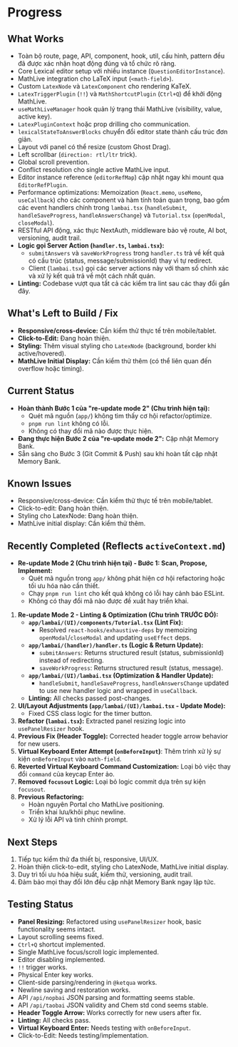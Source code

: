 # Progress

## What Works

- Toàn bộ route, page, API, component, hook, util, cấu hình, pattern đều đã được xác nhận hoạt động đúng và tổ chức rõ ràng.
- Core Lexical editor setup với nhiều instance (`QuestionEditorInstance`).
- MathLive integration cho LaTeX input (`<math-field>`).
- Custom `LatexNode` và `LatexComponent` cho rendering KaTeX.
- `LatexTriggerPlugin` (`!!`) và `MathShortcutPlugin` (`Ctrl+Q`) để khởi động MathLive.
- `useMathLiveManager` hook quản lý trạng thái MathLive (visibility, value, active key).
- `LatexPluginContext` hoặc prop drilling cho communication.
- `lexicalStateToAnswerBlocks` chuyển đổi editor state thành cấu trúc đơn giản.
- Layout với panel có thể resize (custom Ghost Drag).
- Left scrollbar (`direction: rtl/ltr` trick).
- Global scroll prevention.
- Conflict resolution cho single active MathLive input.
- Editor instance reference (`editorRefMap`) cập nhật ngay khi mount qua `EditorRefPlugin`.
- Performance optimizations: Memoization (`React.memo`, `useMemo`, `useCallback`) cho các component và hàm tính toán quan trọng, bao gồm các event handlers chính trong `lambai.tsx` (`handleSubmit`, `handleSaveProgress`, `handleAnswersChange`) và `Tutorial.tsx` (`openModal`, `closeModal`).
- RESTful API động, xác thực NextAuth, middleware bảo vệ route, AI bot, versioning, audit trail.
- **Logic gọi Server Action (`handler.ts`, `lambai.tsx`):**
    - `submitAnswers` và `saveWorkProgress` trong `handler.ts` trả về kết quả có cấu trúc (status, message/submissionId) thay vì tự redirect.
    - Client (`lambai.tsx`) gọi các server actions này với tham số chính xác và xử lý kết quả trả về một cách nhất quán.
- **Linting:** Codebase vượt qua tất cả các kiểm tra lint sau các thay đổi gần đây.

## What's Left to Build / Fix

- **Responsive/cross-device:** Cần kiểm thử thực tế trên mobile/tablet.
- **Click-to-Edit:** Đang hoàn thiện.
- **Styling:** Thêm visual styling cho `LatexNode` (background, border khi active/hovered).
- **MathLive Initial Display:** Cần kiểm thử thêm (có thể liên quan đến overflow hoặc timing).

## Current Status

- **Hoàn thành Bước 1 của "re-update mode 2" (Chu trình hiện tại):**
    - Quét mã nguồn (`app/`) không tìm thấy cơ hội refactor/optimize.
    - `pnpm run lint` không có lỗi.
    - Không có thay đổi mã nào được thực hiện.
- **Đang thực hiện Bước 2 của "re-update mode 2":** Cập nhật Memory Bank.
- Sẵn sàng cho Bước 3 (Git Commit & Push) sau khi hoàn tất cập nhật Memory Bank.

## Known Issues

- Responsive/cross-device: Cần kiểm thử thực tế trên mobile/tablet.
- Click-to-edit: Đang hoàn thiện.
- Styling cho LatexNode: Đang hoàn thiện.
- MathLive initial display: Cần kiểm thử thêm.

## Recently Completed (Reflects `activeContext.md`)

- **Re-update Mode 2 (Chu trình hiện tại) - Bước 1: Scan, Propose, Implement:**
    - Quét mã nguồn trong `app/` không phát hiện cơ hội refactoring hoặc tối ưu hóa nào cần thiết.
    - Chạy `pnpm run lint` cho kết quả không có lỗi hay cảnh báo ESLint.
    - Không có thay đổi mã nào được đề xuất hay triển khai.

1.  **Re-update Mode 2 - Linting & Optimization (Chu trình TRƯỚC ĐÓ):**
    - **`app/lambai/(UI)/components/Tutorial.tsx` (Lint Fix):**
        - Resolved `react-hooks/exhaustive-deps` by memoizing `openModal`/`closeModal` and updating `useEffect` deps.
    - **`app/lambai/(handler)/handler.ts` (Logic & Return Update):**
        - `submitAnswers`: Returns structured result (status, submissionId) instead of redirecting.
        - `saveWorkProgress`: Returns structured result (status, message).
    - **`app/lambai/(UI)/lambai.tsx` (Optimization & Handler Update):**
        - `handleSubmit`, `handleSaveProgress`, `handleAnswersChange` updated to use new handler logic and wrapped in `useCallback`.
    - **Linting:** All checks passed post-changes.
2.  **UI/Layout Adjustments (`app/lambai/(UI)/lambai.tsx` - Update Mode):**
    - Fixed CSS class logic for the timer button.
3.  **Refactor (`lambai.tsx`):** Extracted panel resizing logic into `usePanelResizer` hook.
4.  **Previous Fix (Header Toggle):** Corrected header toggle arrow behavior for new users.
5.  **Virtual Keyboard Enter Attempt (`onBeforeInput`)**: Thêm trình xử lý sự kiện `onBeforeInput` vào `math-field`.
6.  **Reverted Virtual Keyboard Command Customization:** Loại bỏ việc thay đổi `command` của keycap Enter ảo.
7.  **Removed `focusout` Logic:** Loại bỏ logic commit dựa trên sự kiện `focusout`.
8.  **Previous Refactoring:**
    - Hoàn nguyên Portal cho MathLive positioning.
    - Triển khai lưu/khôi phục newline.
    - Xử lý lỗi API và tinh chỉnh prompt.

## Next Steps

1. Tiếp tục kiểm thử đa thiết bị, responsive, UI/UX.
2. Hoàn thiện click-to-edit, styling cho LatexNode, MathLive initial display.
3. Duy trì tối ưu hóa hiệu suất, kiểm thử, versioning, audit trail.
4. Đảm bảo mọi thay đổi lớn đều cập nhật Memory Bank ngay lập tức.

## Testing Status

- **Panel Resizing:** Refactored using `usePanelResizer` hook, basic functionality seems intact.
- Layout scrolling seems fixed.
- `Ctrl+Q` shortcut implemented.
- Single MathLive focus/scroll logic implemented.
- Editor disabling implemented.
- `!!` trigger works.
- Physical Enter key works.
- Client-side parsing/rendering in `@ketqua` works.
- Newline saving and restoration works.
- API `/api/nopbai` JSON parsing and formatting seems stable.
- API `/api/taobai` JSON validity and Chem std cond seems stable.
- **Header Toggle Arrow:** Works correctly for new users after fix.
- **Linting:** All checks pass.
- **Virtual Keyboard Enter:** Needs testing with `onBeforeInput`.
- Click-to-Edit: Needs testing/implementation.
